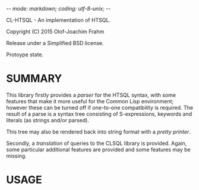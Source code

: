 -*- mode: markdown; coding: utf-8-unix; -*-

CL-HTSQL - An implementation of HTSQL.

Copyright (C) 2015 Olof-Joachim Frahm

Release under a Simplified BSD license.

Protoype state.

# SUMMARY

This library firstly provides a *parser* for the HTSQL syntax, with some
features that make it more useful for the Common Lisp environment;
however these can be turned off if one-to-one compatibility is required.
The result of a parse is a syntax tree consisting of S-expressions,
keywords and literals (as strings and/or parsed).

This tree may also be rendered back into string format with a *pretty
printer*.

Secondly, a *translation* of queries to the CLSQL library is provided.
Again, some particular additional features are provided and some
features may be missing.

# USAGE
